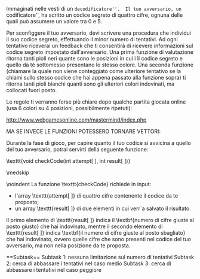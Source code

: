 Immaginati nelle vesti di un ``decodificatore''. 
Il tuo avversario, un ``codificatore'', ha scritto un codice segreto di quattro cifre, ognuna delle quali può assumere un valore tra $0$ e $5$.

Per sconfiggere il tuo avversario, devi scrivere una procedura che individui il suo codice segreto, effettuando il minor numero di tentativi.
Ad ogni tentativo riceverai un feedback che ti consentirà di ricevere informazioni sul codice segreto impostato dall'avversario.
Una prima funzione di valutazione ritorna tanti pioli neri quante sono le posizioni in cui i ìl codice segreto e quello da tè sottomesso presentano lo stesso colore. Una seconda funzione (chiamare la quale non viene conteggiato come ulteriore tentativo se la chiami sullo stesso codice che hai appena passato alla funzione sopra) ti ritorna tanti pioli bianchi quanti sono gli ulteriori colori indovinati, ma collocati fuori posto.

Le regole ti verranno forse più chiare dopo qualche partita giocata online (usa 6 colori su 4 posizioni, possibilmente ripetuti):

http://www.webgamesonline.com/mastermind/index.php


MA SE INVECE LE FUNZIONI POTESSERO TORNARE VETTORI:

Durante la fase di gioco, per capire quanto il tuo codice si avvicina a quello del tuo avversario, potrai servirti della seguente funzione:

   \texttt{void checkCode(int attempt[ ], int result[ ])}
  
\medskip
  
\noindent
La funzione \texttt{checkCode} richiede in input:

   + l'array \texttt{attempt[ ]} di quattro cifre contenente il codice da te proposto;
   + un array \texttt{result[ ]} di due elementi in cui verr\`a salvato il risultato.


Il primo elemento di \texttt{result[ ]} indica il \textbf{numero di cifre giuste al posto giusto} che hai indovinato, mentre il secondo elemento di \texttt{result[ ]} indica \textbf{il numero di cifre giuste al posto sbagliato} che hai indovinato, ovvero quelle cifre che sono presenti nel codice del tuo avversario, ma non nella posizione da te proposta.

==Subtask==
Subtask 1: nessuna limitazione sul numero di tentativi
Subtask 2: cerca di abbassare i tentativi nel caso medio
Subtask 3: cerca di abbassare i tentativi nel caso peggiore
